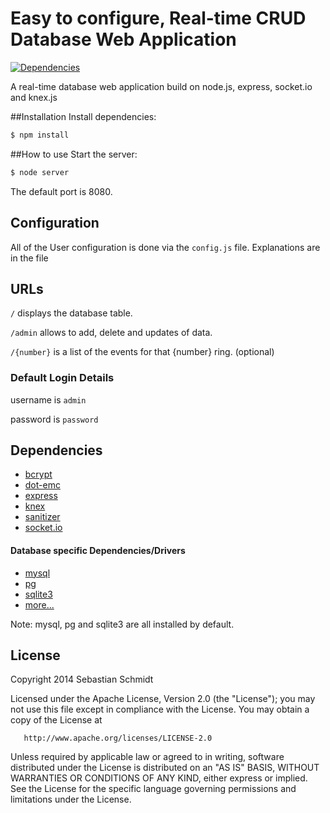 Easy to configure, Real-time CRUD Database Web Application
===
[![Dependencies](https://david-dm.org/publicarray/Real-time-CRUD.svg)](https://david-dm.org/publicarray/Real-time-CRUD)

A real-time database web application build on node.js, express, socket.io and knex.js

##Installation
Install dependencies:

````bash
$ npm install
````

##How to use
Start the server:

````bash
$ node server
````

The default port is 8080.

## Configuration
All of the User configuration is done via the `config.js` file.
Explanations are in the file

## URLs
`/` displays the database table.

`/admin` allows to add, delete and updates of data.

`/{number}` is a list of the events for that {number} ring. (optional)

### Default Login Details

username is `admin`

password is `password`


## Dependencies
* [bcrypt](https://www.npmjs.org/package/bcrypt)
* [dot-emc](https://www.npmjs.org/package/dot-emc)
* [express](https://www.npmjs.org/package/express)
* [knex](https://www.npmjs.org/package/knex)
* [sanitizer](https://www.npmjs.org/package/sanitizer)
* [socket.io](https://www.npmjs.org/package/socket.io)

#### Database specific Dependencies/Drivers
* [mysql](https://www.npmjs.org/package/mysql)
* [pg](https://www.npmjs.org/package/pg)
* [sqlite3](https://www.npmjs.org/package/sqlite3)
* [more...](http://knexjs.org/#Installation-node)

Note: mysql, pg and sqlite3 are all installed by default.

## License
Copyright 2014 Sebastian Schmidt

   Licensed under the Apache License, Version 2.0 (the "License");
   you may not use this file except in compliance with the License.
   You may obtain a copy of the License at

       http://www.apache.org/licenses/LICENSE-2.0

   Unless required by applicable law or agreed to in writing, software
   distributed under the License is distributed on an "AS IS" BASIS,
   WITHOUT WARRANTIES OR CONDITIONS OF ANY KIND, either express or implied.
   See the License for the specific language governing permissions and
   limitations under the License.
